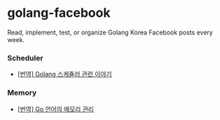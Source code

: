 # golang-facebook
Read, implement, test, or organize Golang Korea Facebook posts every week.



### Scheduler

- [[번역] Golang 스케쥴러 관련 이야기](https://github.com/sangjinsu/golang-facebook/tree/main/scheduler)

### Memory

- [[번역] Go 언어의 메모리 관리](https://www.facebook.com/groups/golangko/permalink/1988811434629659/)
